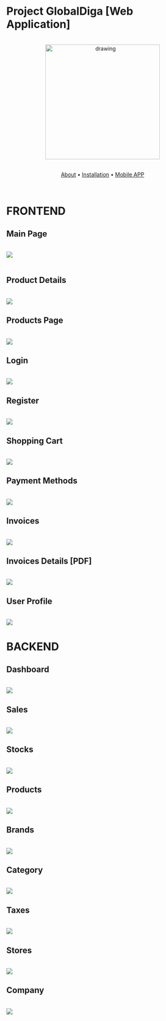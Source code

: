 # Project GlobalDiga [Web Application]

<br>

<div align="center">
<img src="ReadMeImgs/logo.png" alt="drawing" width="300"/>
</div>

<br>
<div align="center">

[About](about.md) • [Installation](Install.md) • [Mobile APP](https://github.com/JoaoJesus1337/GlobalDiga_Mobile_App)

</div>

<br>

# FRONTEND

## Main Page

<br>

<img align="top" style="display:flex" src="ReadMeImgs/mainpage.png" />

<br>

## Product Details

<br>

<img align="center" src="ReadMeImgs/productdetail.png" />

<br>

## Products Page

<br>

<img align="center" src="ReadMeImgs/produtos.png" />

<br>

## Login

<br>

<img align="center" src="ReadMeImgs/login.png" />

<br>

## Register

<br>

<img align="center" src="ReadMeImgs/registo.png" />

<br>

## Shopping Cart

<br>

<img align="center" src="ReadMeImgs/carrinho.png" />

<br>

## Payment Methods

<br>

<img align="center" src="ReadMeImgs/metodosdepagamento.png" />

<br>

## Invoices

<br>

<img align="center" src="ReadMeImgs/fatura.jpg" />

<br>

## Invoices Details [PDF]

<br>

<img align="center" src="ReadMeImgs/fatura2.jpg" />

<br>

## User Profile

<br>

<img align="center" src="ReadMeImgs/user.png" />

<br>

# BACKEND

## Dashboard

<br>

<img align="center" src="ReadMeImgs/backendmain.jpg" />

<br>

## Sales

<br>

<img align="center" src="ReadMeImgs/sales.jpg" />

<br>

## Stocks

<br>

<img align="center" src="ReadMeImgs/stocks.jpg" />

<br>

## Products

<br>

<img align="center" src="ReadMeImgs/productsback.png" />

<br>

## Brands

<br>

<img align="center" src="ReadMeImgs/brand.jpg" />

<br>

## Category

<br>

<img align="center" src="ReadMeImgs/categoria.jpg" />

<br>

## Taxes

<br>

<img align="center" src="ReadMeImgs/iva.jpg" />

<br>

## Stores

<br>

<img align="center" src="ReadMeImgs/lojas.jpg" />

<br>

## Company

<br>

<img align="center" src="ReadMeImgs/empresa.png" />

<br>
